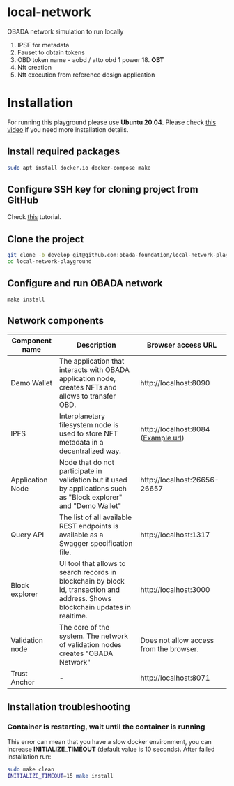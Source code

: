 # local-network
OBADA network simulation to run locally

1. IPSF for metadata
2. Fauset to obtain tokens
3. OBD token name - aobd / atto obd 1 power 18. **OBT**
4. Nft creation
5. Nft execution from reference design application

# Installation

For running this playground please use **Ubuntu 20.04**. Please check [this video](https://drive.google.com/file/d/1SczfTTY3blGGh-48BafwRX1UqJS6G-1R/view?usp=sharing) if you need more installation details.

## Install required packages

```bash
sudo apt install docker.io docker-compose make
```

## Configure SSH key for cloning project from GitHub

Check [this](https://www.inmotionhosting.com/support/server/ssh/how-to-add-ssh-keys-to-your-github-account/) tutorial.

## Clone the project

```bash
git clone -b develop git@github.com:obada-foundation/local-network-playground
cd local-network-playground
```

## Configure and run OBADA network

```
make install
```

## Network components

| Component name        | Description                                                  | Browser access URL                                           |
| --------------------- | ------------------------------------------------------------ | ------------------------------------------------------------ |
| Demo Wallet | The application that interacts with OBADA application node, creates NFTs and allows to transfer OBD. | http://localhost:8090                                        |
| IPFS                  | Interplanetary filesystem node is used to store NFT metadata in a decentralized way. | http://localhost:8084 ([Example url](http://bafybeidl5jj24us4huf6wvyijbiwzjge3uwkgvtl7sbwoe64mz5dnam3sq.ipfs.localhost:8084/)) |
| Application Node      | Node that do not participate in validation but it used by applications such as "Block explorer" and "Demo Wallet" | http://localhost:26656-26657 |
| Query API             | The list of all available REST endpoints is available as a Swagger specification file. | http://localhost:1317 |
| Block explorer        | UI tool that allows to search records in blockchain by block id, transaction and address. Shows blockchain updates in realtime. | http://localhost:3000 |
| Validation node       | The core of the system. The network of validation nodes creates "OBADA Network" | Does not allow access from the browser.                      |
| Trust Anchor          |  -  | http://localhost:8071  |

## Installation troubleshooting

### Container is restarting, wait until the container is running
This error can mean that you have a slow docker environment, you can increase **INITIALIZE_TIMEOUT** (default value is 10 seconds). After failed installation run:
```bash
sudo make clean
INITIALIZE_TIMEOUT=15 make install
```

